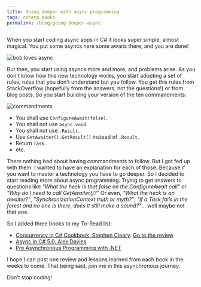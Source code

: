 ```yaml
---
title: Going deeper with async programming
tags: csharp books
permalink: /blog/going-deeper-async
---
```


When you start coding async apps in C# it looks super simple, almost magical. You put some asyncs here some awaits there, and you are done! 

![bob loves async](https://raw.githubusercontent.com/kblok/kblok.github.io/master/img/deeper-async/bob-loves-async.jpg)

But then, you start using asyncs more and more, and problems arise. As you don't know how this new technology works, you start adopting a set of rules, rules that you don't understand but you follow. You get this rules from StackOverflow (hopefully from the answers, not the questions!) or from blog posts. So you start building your version of the ten commandments:

![commandments](https://raw.githubusercontent.com/kblok/kblok.github.io/master/img/deeper-async/ten-commandments.jpg)

 * You shall use `ConfigureAwait(false)`.
 * You shall not use `async void`.
 * You shall not use `.Result`.
 * Use `GetAwaiter().GetResult()` instead of `.Result`.
 * Return `Task`.
 * etc.


There nothing bad about having commandments to follow. But I got fed up with them. I wanted to have an explanation for each of those. Because if you want to master a technology you have to go deeper. So I decided to start reading more about async programming. Trying to get answers to questions like _"What the heck is that false on the ConfigureAwait call"_ or _"Why do I need to call GetAwaiter()?"_ Or even, _"What the heck is an awaiter?"_, _"SynchronizationContext truth or myth?"_, _"If a Task fails in the forest and no one is there, does it still make a sound?"_... well maybe not that one.

So I added three books to my To-Read list:
 * [Concurrency in C# Cookbook, Stephen Cleary](https://www.amazon.com/gp/product/B00KCY2CB4). [Go to the review](https://www.hardkoded.com/blog/concurrency-cookbook-review)
 * [Async in C# 5.0, Alex Davies](https://www.amazon.com/gp/product/B0099BJ4DU)
 * [Pro Asynchronous Programming with .NET](https://www.amazon.com/gp/product/B00I01FWGS)

I hope I can post one review and lessons learned from each book in the weeks to come. That being said, join me in this asynchronous journey.

Don’t stop coding!
